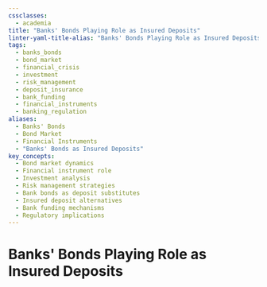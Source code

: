 ```yaml
---
cssclasses:
  - academia
title: "Banks' Bonds Playing Role as Insured Deposits"
linter-yaml-title-alias: "Banks' Bonds Playing Role as Insured Deposits"
tags:
  - banks_bonds
  - bond_market
  - financial_crisis
  - investment
  - risk_management
  - deposit_insurance
  - bank_funding
  - financial_instruments
  - banking_regulation
aliases:
  - Banks' Bonds
  - Bond Market
  - Financial Instruments
  - "Banks' Bonds as Insured Deposits"
key_concepts:
  - Bond market dynamics
  - Financial instrument role
  - Investment analysis
  - Risk management strategies
  - Bank bonds as deposit substitutes
  - Insured deposit alternatives
  - Bank funding mechanisms
  - Regulatory implications
---
```


# Banks' Bonds Playing Role as Insured Deposits

